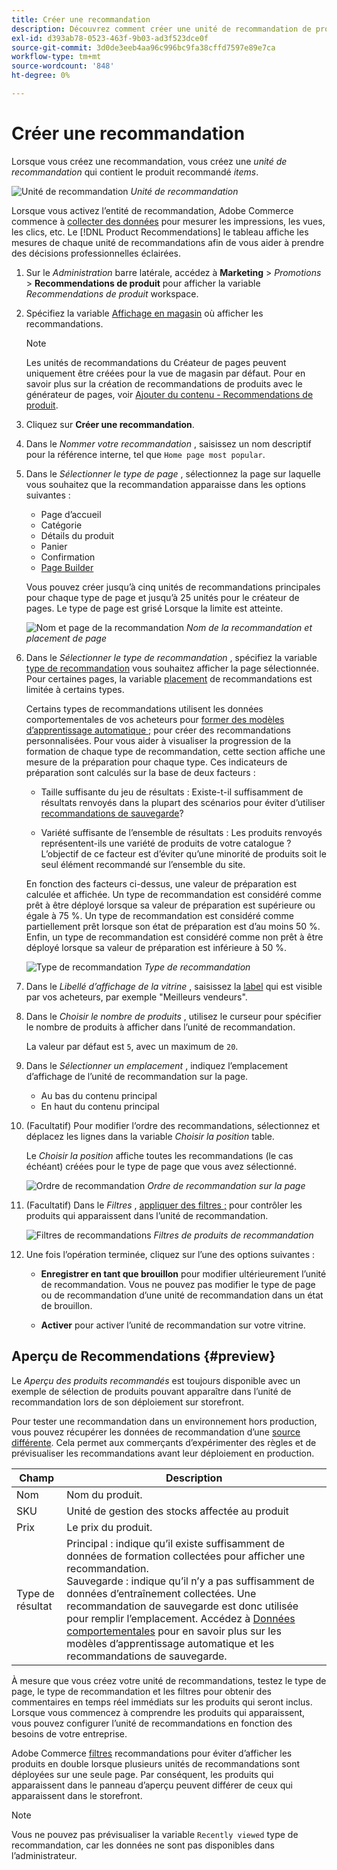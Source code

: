 ```yaml
---
title: Créer une recommandation
description: Découvrez comment créer une unité de recommandation de produit.
exl-id: d393ab78-0523-463f-9b03-ad3f523dce0f
source-git-commit: 3d0de3eeb4aa96c996bc9fa38cffd7597e89e7ca
workflow-type: tm+mt
source-wordcount: '848'
ht-degree: 0%

---
```


# Créer une recommandation

Lorsque vous créez une recommandation, vous créez une _unité de recommandation_ qui contient le produit recommandé _items_.

![Unité de recommandation](assets/unit.png)
_Unité de recommandation_

Lorsque vous activez l’entité de recommandation, Adobe Commerce commence à [collecter des données](workspace.md) pour mesurer les impressions, les vues, les clics, etc. Le [!DNL Product Recommendations] le tableau affiche les mesures de chaque unité de recommandations afin de vous aider à prendre des décisions professionnelles éclairées.

1. Sur le _Administration_ barre latérale, accédez à **Marketing** > _Promotions_ > **Recommendations de produit** pour afficher la variable _Recommendations de produit_ workspace.

1. Spécifiez la variable [Affichage en magasin](https://experienceleague.adobe.com/docs/commerce-admin/start/setup/websites-stores-views.html#scope-settings) où afficher les recommandations.

   >[!NOTE]
   >
   > Les unités de recommandations du Créateur de pages peuvent uniquement être créées pour la vue de magasin par défaut. Pour en savoir plus sur la création de recommandations de produits avec le générateur de pages, voir [Ajouter du contenu - Recommendations de produit](https://experienceleague.adobe.com/docs/commerce-admin/page-builder/add-content/recommendations.html).

1. Cliquez sur **Créer une recommandation**.

1. Dans le _Nommer votre recommandation_ , saisissez un nom descriptif pour la référence interne, tel que `Home page most popular`.

1. Dans le _Sélectionner le type de page_ , sélectionnez la page sur laquelle vous souhaitez que la recommandation apparaisse dans les options suivantes :

   - Page d’accueil
   - Catégorie
   - Détails du produit
   - Panier
   - Confirmation
   - [Page Builder](https://experienceleague.adobe.com/docs/commerce-admin/page-builder/add-content/recommendations.html)

   Vous pouvez créer jusqu’à cinq unités de recommandations principales pour chaque type de page et jusqu’à 25 unités pour le créateur de pages. Le type de page est grisé Lorsque la limite est atteinte.

   ![Nom et page de la recommandation](assets/create-recommendation.png)
   _Nom de la recommandation et placement de page_

1. Dans le _Sélectionner le type de recommandation_ , spécifiez la variable [type de recommandation](type.md) vous souhaitez afficher la page sélectionnée. Pour certaines pages, la variable [placement](placement.md) de recommandations est limitée à certains types.

   Certains types de recommandations utilisent les données comportementales de vos acheteurs pour [former des modèles d’apprentissage automatique ;](behavioral-data.md) pour créer des recommandations personnalisées. Pour vous aider à visualiser la progression de la formation de chaque type de recommandation, cette section affiche une mesure de la préparation pour chaque type. Ces indicateurs de préparation sont calculés sur la base de deux facteurs :

   - Taille suffisante du jeu de résultats : Existe-t-il suffisamment de résultats renvoyés dans la plupart des scénarios pour éviter d’utiliser [recommandations de sauvegarde](behavioral-data.md#backuprecs)?

   - Variété suffisante de l’ensemble de résultats : Les produits renvoyés représentent-ils une variété de produits de votre catalogue ? L’objectif de ce facteur est d’éviter qu’une minorité de produits soit le seul élément recommandé sur l’ensemble du site.

   En fonction des facteurs ci-dessus, une valeur de préparation est calculée et affichée. Un type de recommandation est considéré comme prêt à être déployé lorsque sa valeur de préparation est supérieure ou égale à 75 %. Un type de recommandation est considéré comme partiellement prêt lorsque son état de préparation est d’au moins 50 %. Enfin, un type de recommandation est considéré comme non prêt à être déployé lorsque sa valeur de préparation est inférieure à 50 %.

   ![Type de recommandation](assets/create-recommendation-select-type.png)
   _Type de recommandation_

1. Dans le _Libellé d’affichage de la vitrine_ , saisissez la [label](placement.md#recommendation-labels) qui est visible par vos acheteurs, par exemple &quot;Meilleurs vendeurs&quot;.

1. Dans le _Choisir le nombre de produits_ , utilisez le curseur pour spécifier le nombre de produits à afficher dans l’unité de recommandation.

   La valeur par défaut est `5`, avec un maximum de `20`.

1. Dans le _Sélectionner un emplacement_ , indiquez l’emplacement d’affichage de l’unité de recommandation sur la page.

   - Au bas du contenu principal
   - En haut du contenu principal

1. (Facultatif) Pour modifier l’ordre des recommandations, sélectionnez et déplacez les lignes dans la variable _Choisir la position_ table.

   Le _Choisir la position_ affiche toutes les recommandations (le cas échéant) créées pour le type de page que vous avez sélectionné.

   ![Ordre de recommandation](assets/create-recommendation-select-placement.png)
   _Ordre de recommandation sur la page_

1. (Facultatif) Dans le _Filtres_ , [appliquer des filtres ;](filters.md) pour contrôler les produits qui apparaissent dans l’unité de recommandation.

   ![Filtres de recommandations](assets/create-recommendation-filter-products.png)
   _Filtres de produits de recommandation_

1. Une fois l’opération terminée, cliquez sur l’une des options suivantes :

   - **Enregistrer en tant que brouillon** pour modifier ultérieurement l’unité de recommandation. Vous ne pouvez pas modifier le type de page ou de recommandation d’une unité de recommandation dans un état de brouillon.

   - **Activer** pour activer l’unité de recommandation sur votre vitrine.

## Aperçu de Recommendations {#preview}

Le _Aperçu des produits recommandés_ est toujours disponible avec un exemple de sélection de produits pouvant apparaître dans l’unité de recommandation lors de son déploiement sur storefront.

Pour tester une recommandation dans un environnement hors production, vous pouvez récupérer les données de recommandation d’une [source différente](settings.md). Cela permet aux commerçants d’expérimenter des règles et de prévisualiser les recommandations avant leur déploiement en production.

| Champ | Description |
|---|---|
| Nom | Nom du produit. |
| SKU | Unité de gestion des stocks affectée au produit |
| Prix | Le prix du produit. |
| Type de résultat | Principal : indique qu’il existe suffisamment de données de formation collectées pour afficher une recommandation.<br />Sauvegarde : indique qu’il n’y a pas suffisamment de données d’entraînement collectées. Une recommandation de sauvegarde est donc utilisée pour remplir l’emplacement. Accédez à [Données comportementales](behavioral-data.md) pour en savoir plus sur les modèles d’apprentissage automatique et les recommandations de sauvegarde. |

À mesure que vous créez votre unité de recommandations, testez le type de page, le type de recommandation et les filtres pour obtenir des commentaires en temps réel immédiats sur les produits qui seront inclus. Lorsque vous commencez à comprendre les produits qui apparaissent, vous pouvez configurer l’unité de recommandations en fonction des besoins de votre entreprise.

Adobe Commerce [filtres](filters.md) recommandations pour éviter d’afficher les produits en double lorsque plusieurs unités de recommandations sont déployées sur une seule page. Par conséquent, les produits qui apparaissent dans le panneau d’aperçu peuvent différer de ceux qui apparaissent dans le storefront.

>[!NOTE]
>
> Vous ne pouvez pas prévisualiser la variable `Recently viewed` type de recommandation, car les données ne sont pas disponibles dans l’administrateur.
